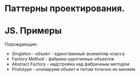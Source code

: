 # Паттерны проектирования. 
# JS. Примеры

Порождающие:

- Singleton -  объкет - единственный экземпляр класса
- Factory Method - фабрика однотипных объектов
- Abstract Factory - надстройка над фабричным методом 
- Prototype - клонируем объект и потом точечно их меняем
